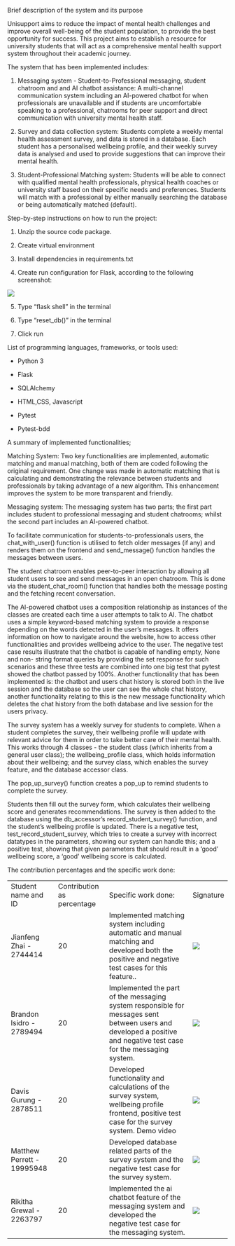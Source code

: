 
Brief description of the system and its purpose   

  

Unisupport aims to reduce the impact of mental health challenges and improve overall well-being of the student population, to provide the best opportunity for success. This project aims to establish a resource for university students that will act as a comprehensive mental health support system throughout their academic journey.

  

The system that has been implemented includes:

1. Messaging system - Student-to-Professional messaging, student chatroom and and AI chatbot assistance: A multi-channel communication system including an AI-powered chatbot for when professionals are unavailable and if students are uncomfortable speaking to a professional, chatrooms for peer support and direct communication with university mental health staff.
    

  

2. Survey and data collection system: Students complete a weekly mental health assessment survey, and data is stored in a database. Each student has a personalised wellbeing profile, and their weekly survey data is analysed and used to provide suggestions that can improve their mental health.
    

  

3. Student-Professional Matching system: Students will be able to connect with qualified mental health professionals, physical health coaches or university staff based on their specific needs and preferences. Students will match with a professional by either manually searching the database or being automatically matched (default).
    

  

Step-by-step instructions on how to run the project:

1. Unzip the source code package.
    
2. Create virtual environment
    
3. Install dependencies in requirements.txt
    
4. Create run configuration for Flask, according to the following screenshot:
    

![](https://lh7-rt.googleusercontent.com/docsz/AD_4nXfAJYes_zXqwOifDqqXppV-XDbthalVTcw2xFj9fD-39wr7AEVRlfre3c8TDuNrCIXlL_qwQcP0punJkkmvTxV2L-7uXY260MB9Vmhn4IY-77DI3Jp6BMpsB2Gm8tIpbssaKw273Q?key=Qb2wGjcNIQ6pfdgr1ehTenc6)

5. Type “flask shell” in the terminal
    
6. Type “reset_db()” in the terminal
    
7. Click run
    

  

List of programming languages, frameworks, or tools used:

  

- Python 3
    
- Flask
    
- SQLAlchemy
    
- HTML,CSS, Javascript
    
- Pytest
    
- Pytest-bdd
    

  
  

A summary of implemented functionalities;

  

Matching System: Two key functionalities are implemented, automatic matching and manual matching, both of them are coded following the original requirement. One change was made in automatic matching that is calculating and demonstrating the relevance between students and professionals by taking advantage of a new algorithm. This enhancement improves the system to be more transparent and friendly.

Messaging system: The messaging system has two parts; the first part includes student to professional messaging and student chatrooms; whilst the second part includes an AI-powered chatbot.

  

To facilitate communication for students-to-professionals users, the chat_with_user() function is utilised to fetch older messages (if any) and renders them on the frontend and send_message() function handles the messages between users.

  

The student chatroom enables peer-to-peer interaction by allowing all student users to see and send messages in an open chatroom. This is done via the student_chat_room() function that handles both the message posting and the fetching recent conversation.

  

The AI-powered chatbot uses a composition relationship as instances of the classes are created each time a user attempts to talk to AI. The chatbot uses a simple keyword-based matching system to provide a response depending on the words detected in the user’s messages. It offers information on how to navigate around the website, how to access other functionalities and provides wellbeing advice to the user. The negative test case results illustrate that the chatbot is capable of handling empty, None and non- string format queries by providing the set response for such scenarios and these three tests are combined into one big test that pytest showed the chatbot passed by 100%. Another functionality that has been implemented is: the chatbot and users chat history is stored both in the live session and the database so the user can see the whole chat history, another functionality relating to this is the new message functionality which deletes the chat history from the both database and live session for the users privacy.

  

The survey system has a weekly survey for students to complete. When a student completes the survey, their wellbeing profile will update with relevant advice for them in order to take better care of their mental health. This works through 4 classes - the student class (which inherits from a general user class); the wellbeing_profile class, which holds information about their wellbeing; and the survey class, which enables the survey feature, and the database accessor class.

  

The pop_up_survey() function creates a pop_up to remind students to complete the survey.

Students then fill out the survey form, which calculates their wellbeing score and generates recommendations. The survey is then added to the database using the db_accessor’s record_student_survey() function, and the student’s wellbeing profile is updated. There is a negative test, test_record_student_survey, which tries to create a survey with incorrect datatypes in the parameters, showing our system can handle this; and a positive test, showing that given parameters that should result in a ‘good’ wellbeing score, a ‘good’ wellbeing score is calculated.

  

The contribution percentages and the specific work done:

  

|   |   |   |   |
|---|---|---|---|
|Student name and ID|Contribution as percentage|Specific work done:|Signature|
|Jianfeng Zhai - 2744414|20|Implemented matching system including automatic and manual matching and developed both the positive and negative test cases for this feature..|![](https://lh7-rt.googleusercontent.com/docsz/AD_4nXcGtXbM85jShQVu1jczB3J47GKCYROPktKEQjkHJJtqzSH6uuYPJwzDUEOgFluA6DpQsg37iAECKLtzklOz0-fM5pVzIEyF1jVkEDU8xRQh2zEs2ROu4-5eFlzbklqxpdOYNmIZxA?key=Qb2wGjcNIQ6pfdgr1ehTenc6)|
|Brandon Isidro - 2789494|20|Implemented the part of the messaging system responsible for messages sent between users and developed a positive and negative test case for the messaging system.|![](https://lh7-rt.googleusercontent.com/docsz/AD_4nXfffhAkMP9rxwJR7AAUdd0a2MsW5nfcEB6N1JlL9EbS7R3V57wT_EwGl7byg5uEtODTu66aPtMaUgq9DQ0d0j1npt02iyKKLfitKQfFZvIJDzzmEakSudd-eFXTnHNOq_E2g9yT?key=Qb2wGjcNIQ6pfdgr1ehTenc6)|
|Davis Gurung - 2878511|20|Developed functionality and calculations of the survey system, wellbeing profile frontend, positive test case for the survey system. Demo video|![](https://lh7-rt.googleusercontent.com/docsz/AD_4nXczYNTqZLKA-8UP-fnfj1Vy8gl8RqrLALorRCndfQ5OepwWCi9YymSPrgW7J0ZPyOZzY1bWfNfhqjTceF9iVWYB6283BQkkqW_goHvmptL1duQn60wiAOgP_lx_q1wUHHGsiOaP?key=Qb2wGjcNIQ6pfdgr1ehTenc6)|
|Matthew Perrett - 19995948|20|Developed database related parts of the survey system and the negative test case for the survey system.|![](https://lh7-rt.googleusercontent.com/docsz/AD_4nXeuO5SvW_9BRqayM3sobTJWPm9g5k8hr8igU-fTHNgao5MxuOdSkk0hVk3mojwnExncTk2WrN1RGqeeVMl-Puqvx531drYUyizao0RjND3c8KM8Y4PyWvAduNAPRPmCGU9YWo2_TA?key=Qb2wGjcNIQ6pfdgr1ehTenc6)|
|Rikitha Grewal - 2263797|20|Implemented the ai chatbot feature of the messaging system and developed the negative test case for the messaging system.|![](https://lh7-rt.googleusercontent.com/docsz/AD_4nXdQgYYyhtLYGO_rTLuQQ7XaQdUJkIBYWT03uKfpvOxzVW35AQctRPWhuhFsG2z6oPF8KWWWBAbMXbVN5nG6SoUGblkoXyj21Vr_a0iYObzsYzYt5XlERuys5NYyTD_pz7fO04ym2w?key=Qb2wGjcNIQ6pfdgr1ehTenc6)|
